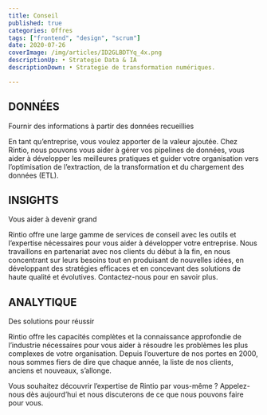 ```yaml
---
title: Conseil
published: true
categories: Offres
tags: ["frontend", "design", "scrum"]
date: 2020-07-26
coverImage: /img/articles/ID2GLBDTYq_4x.png
descriptionUp: • Strategie Data & IA
descriptionDown: • Strategie de transformation numériques.

---
```

 
## DONNÉES

Fournir des informations à partir des données recueillies

En tant qu’entreprise, vous voulez apporter de la valeur ajoutée. Chez Rintio, nous pouvons vous aider à gérer vos pipelines de données, vous aider à développer les meilleures pratiques et guider votre organisation vers l’optimisation de l’extraction, de la transformation et du chargement des données (ETL).

## INSIGHTS

Vous aider à devenir grand

Rintio offre une large gamme de services de conseil avec les outils et l’expertise nécessaires pour vous aider à développer votre entreprise. Nous travaillons en partenariat avec nos clients du début à la fin, en nous concentrant sur leurs besoins tout en produisant de nouvelles idées, en développant des stratégies efficaces et en concevant des solutions de haute qualité et évolutives. Contactez-nous pour en savoir plus.

## ANALYTIQUE

Des solutions pour réussir

Rintio offre les capacités complètes et la connaissance approfondie de l’industrie nécessaires pour vous aider à résoudre les problèmes les plus complexes de votre organisation. Depuis l’ouverture de nos portes en 2000, nous sommes fiers de dire que chaque année, la liste de nos clients, anciens et nouveaux, s’allonge.

Vous souhaitez découvrir l’expertise de Rintio par vous-même ? Appelez-nous dès aujourd’hui et nous discuterons de ce que nous pouvons faire pour vous.
